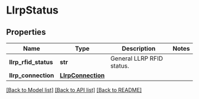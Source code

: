 # LlrpStatus

## Properties
Name | Type | Description | Notes
------------ | ------------- | ------------- | -------------
**llrp_rfid_status** | **str** | General LLRP RFID status. | 
**llrp_connection** | [**LlrpConnection**](LlrpConnection.md) |  | 

[[Back to Model list]](../README.md#documentation-for-models) [[Back to API list]](../README.md#documentation-for-api-endpoints) [[Back to README]](../README.md)


